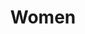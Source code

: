 ---
layout: piece
collection_: mixed_media
title: Women
image: women.jpg
media: Ink, watercolor
dimensions: 5" x 11"
description: Contour drawing with wash, sewn on patterned paper/
price: $40
date_created: 2015
---